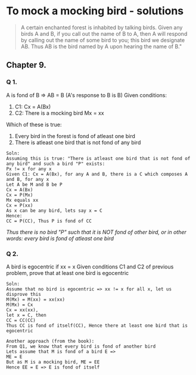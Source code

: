 # To mock a mocking bird - solutions

> A certain enchanted forest is inhabited by talking birds. Given any birds A and B, if you call out the name of B to A, then A will respond by calling out the name of some bird to you; this bird we designate AB. Thus AB is the bird named by A upon hearing the name of B."

## Chapter 9.
### Q 1.
A is fond of B => AB = B (A's response to B is B)
Given conditions:
1. C1: Cx = A(Bx)
2. C2: There is a mocking bird Mx = xx

Which of these is true:
1. Every bird in the forest is fond of atleast one bird
2. There is atleast one bird that is not fond of any bird


```
Soln:
Assuming this is true: "There is atleast one bird that is not fond of any bird" and such a bird "P" exists:
Px != x for any x
Given C1: Cx = A(Bx), for any A and B, there is a C which composes A and B, for any x
Let A be M and B be P
Cx = A(Bx)
Cx = P(Mx)
Mx equals xx
Cx = P(xx)
As x can be any bird, lets say x = C
Hence:
CC = P(CC), Thus P is fond of CC
```
_Thus there is no bird "P" such that it is NOT fond of other bird, or in other words: every bird is fond of atleast one bird_

### Q 2.
A bird is egocentric if xx = x
Given conditions C1 and C2 of previous problem, prove that at least one bird is egocentric

```
Soln:
Assume that no bird is egocentric => xx != x for all x, let us disprove this
M(Mx) = M(xx) = xx(xx)
M(Mx) = Cx
Cx = xx(xx),
let x = C, then
CC = CC(CC)
Thus CC is fond of itself(CC), Hence there at least one bird that is egocentric

Another approach (from the book):
From Q1, we know that every bird is fond of another bird
Lets assume that M is fond of a bird E =>
ME = E
But as M is a mocking bird, ME = EE
Hence EE = E => E is fond of itself
```
